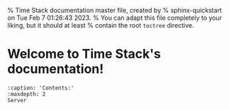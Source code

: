 % Time Stack documentation master file, created by
% sphinx-quickstart on Tue Feb  7 01:26:43 2023.
% You can adapt this file completely to your liking, but it should at least
% contain the root `toctree` directive.

# Welcome to Time Stack's documentation!

```{toctree}
:caption: 'Contents:'
:maxdepth: 2
Server
```


